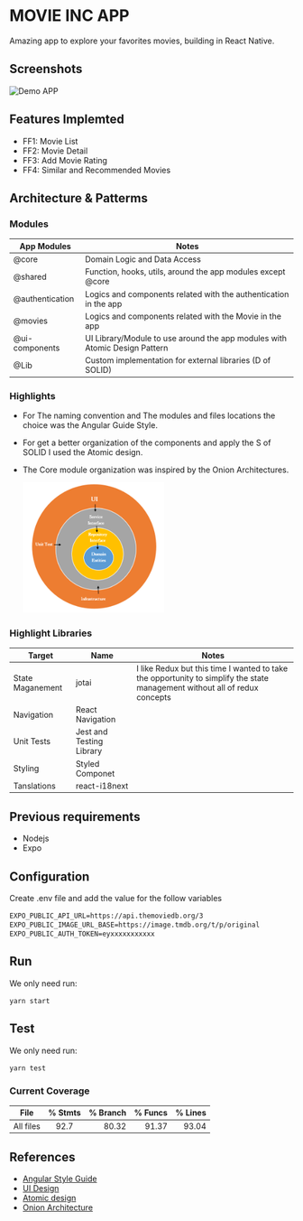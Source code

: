 
# MOVIE INC APP

Amazing app to explore your favorites movies, building in  React Native.


## Screenshots

![Demo APP](./assets/demo.gif)


## Features Implemted

- FF1: Movie List
- FF2: Movie Detail
- FF3: Add Movie Rating
- FF4: Similar and Recommended Movies

## Architecture & Patterms


### Modules 

| App Modules      |Notes                      |
|------------------|--------------------------|
| @core            | Domain Logic and Data Access |      
| @shared          | Function, hooks, utils, around the app modules except @core |      
| @authentication  | Logics and components related with the authentication in the app |      
| @movies          | Logics and components related with the Movie in the app | 
| @ui-components   | UI Library/Module to use around the app modules with Atomic Design Pattern |    
| @Lib             | Custom implementation for external libraries (D of SOLID)|  

### Highlights

- For The naming convention and The modules and files locations the choice was the Angular Guide Style.

- For get a better organization of the components and apply the S of SOLID I used the Atomic design.

- The Core module organization was inspired by the Onion Architectures.

  <img src='./assets/Onion-View.PNG' width='250'>


### Highlight Libraries

| Target            |Name                      |Notes |
|-------------------|--------------------------|------|
| State Maganement  | jotai                    |I like Redux but this time I wanted to take the opportunity to simplify the state management without all of redux concepts| 
| Navigation        | React Navigation         |      | 
| Unit Tests        | Jest and Testing Library |      | 
| Styling           | Styled Componet          |      | 
| Tanslations       | react-i18next         |      | 

## Previous requirements

- Nodejs
- Expo

## Configuration

Create .env file and add the value for the follow  variables

    EXPO_PUBLIC_API_URL=https://api.themoviedb.org/3
    EXPO_PUBLIC_IMAGE_URL_BASE=https://image.tmdb.org/t/p/original
    EXPO_PUBLIC_AUTH_TOKEN=eyxxxxxxxxxxx


## Run

We only need run:

    yarn start


## Test

We only need run:

    yarn test

### Current Coverage 

| File   |      % Stmts      |  % Branch | % Funcs | % Lines |
|----------|:-------------:|------:|------:|------:|
| All files  |  92.7  |   80.32 | 91.37 |93.04|


## References

- [Angular Style Guide ](https://angular.io/guide/styleguide)
- [UI Design](https://dribbble.com/shots/5529233-Movie-App-Interface-Design-Dark-Theme)
- [Atomic design](https://bradfrost.com/blog/post/atomic-web-design/)
- [Onion Architecture](https://jeffreypalermo.com/2008/07/the-onion-architecture-part-1/)